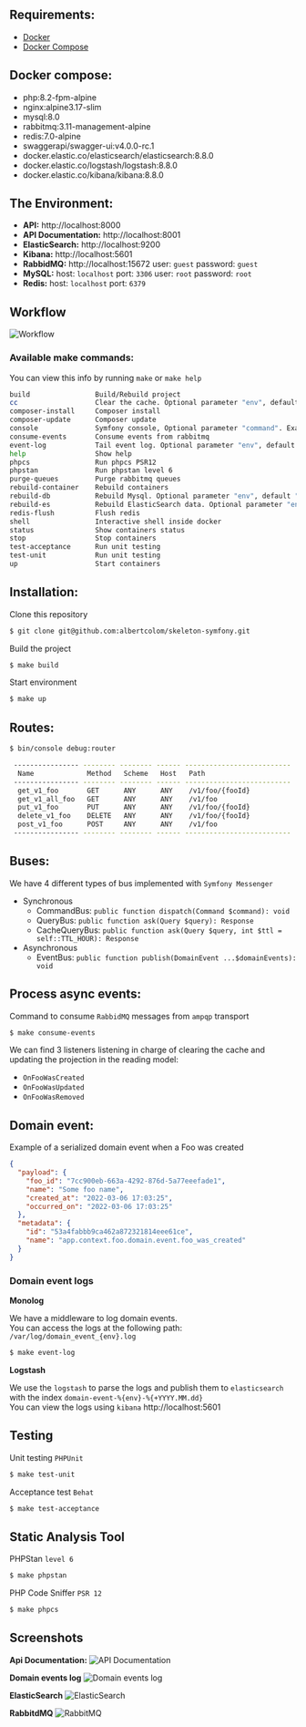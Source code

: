 ## Requirements:
- [Docker](https://www.docker.com/)
- [Docker Compose](https://docs.docker.com/compose/install/)

## Docker compose:
- php:8.2-fpm-alpine
- nginx:alpine3.17-slim
- mysql:8.0
- rabbitmq:3.11-management-alpine
- redis:7.0-alpine
- swaggerapi/swagger-ui:v4.0.0-rc.1
- docker.elastic.co/elasticsearch/elasticsearch:8.8.0
- docker.elastic.co/logstash/logstash:8.8.0
- docker.elastic.co/kibana/kibana:8.8.0

## The Environment:
- **API:** http://localhost:8000
- **API Documentation:** http://localhost:8001
- **ElasticSearch:** http://localhost:9200
- **Kibana:** http://localhost:5601
- **RabbidMQ:** http://localhost:15672 user: `guest` password: `guest`
- **MySQL:** host: `localhost` port: `3306` user: `root` password: `root`
- **Redis:** host: `localhost` port: `6379`

## Workflow
![Workflow](https://i.imgur.com/xxKP36u.jpeg)


### Available make commands:
You can view this info by running `make` or `make help`
```sh
build                Build/Rebuild project
cc                   Clear the cache. Optional parameter "env", default "dev". Example: make cc env=prod
composer-install     Composer install
composer-update      Composer update
console              Symfony console, Optional parameter "command". Example: make console command=debug:autowiring
consume-events       Consume events from rabbitmq
event-log            Tail event log. Optional parameter "env", default "dev". Example: make event-log env=prod
help                 Show help
phpcs                Run phpcs PSR12
phpstan              Run phpstan level 6
purge-queues         Purge rabbitmq queues
rebuild-container    Rebuild containers
rebuild-db           Rebuild Mysql. Optional parameter "env", default "dev". Example: make rebuild-db env=test
rebuild-es           Rebuild ElasticSearch data. Optional parameter "env", default "dev". Example: make rebuild-db env=test
redis-flush          Flush redis
shell                Interactive shell inside docker
status               Show containers status
stop                 Stop containers
test-acceptance      Run unit testing
test-unit            Run unit testing
up                   Start containers
```

## Installation:
Clone this repository
```sh
$ git clone git@github.com:albertcolom/skeleton-symfony.git
```
Build the project
```sh
$ make build
```
Start environment
```sh
$ make up
```

## Routes:
```sh
$ bin/console debug:router
```
```sh
 ---------------- -------- -------- ------ --------------------------
  Name             Method   Scheme   Host   Path
 ---------------- -------- -------- ------ --------------------------
  get_v1_foo       GET      ANY      ANY    /v1/foo/{fooId}
  get_v1_all_foo   GET      ANY      ANY    /v1/foo
  put_v1_foo       PUT      ANY      ANY    /v1/foo/{fooId}
  delete_v1_foo    DELETE   ANY      ANY    /v1/foo/{fooId}
  post_v1_foo      POST     ANY      ANY    /v1/foo
 ---------------- -------- -------- ------ --------------------------
```

## Buses:
We have 4 different types of bus implemented with `Symfony Messenger`
- Synchronous
  - CommandBus: `public function dispatch(Command $command): void`
  - QueryBus: `public function ask(Query $query): Response`
  - CacheQueryBus: `public function ask(Query $query, int $ttl = self::TTL_HOUR): Response`
- Asynchronous
  - EventBus: `public function publish(DomainEvent ...$domainEvents): void`

## Process async events:
Command to consume `RabbidMQ` messages from `ampqp` transport
```sh
$ make consume-events
```
We can find 3 listeners listening in charge of clearing the cache and updating the projection in the reading model:
- `OnFooWasCreated`
- `OnFooWasUpdated`
- `OnFooWasRemoved`

## Domain event:
Example of a serialized domain event when a Foo was created
```json
{
  "payload": {
    "foo_id": "7cc900eb-663a-4292-876d-5a77eeefade1",
    "name": "Some foo name",
    "created_at": "2022-03-06 17:03:25",
    "occurred_on": "2022-03-06 17:03:25"
  },
  "metadata": {
    "id": "53a4fabbb9ca462a872321814eee61ce",
    "name": "app.context.foo.domain.event.foo_was_created"
  }
}
```
### Domain event logs
**Monolog**  

We have a middleware to log domain events.  
You can access the logs at the following path: `/var/log/domain_event_{env}.log`
```sh
$ make event-log
```

**Logstash**  

We use the `logstash` to parse the logs and publish them to `elasticsearch` with the index `domain-event-%{env}-%{+YYYY.MM.dd}`  
You can view the logs using `kibana` http://localhost:5601

## Testing
Unit testing `PHPUnit`
```sh
$ make test-unit
```
Acceptance test `Behat`
```sh
$ make test-acceptance
```

## Static Analysis Tool
PHPStan `level 6`
```sh
$ make phpstan
```
PHP Code Sniffer `PSR 12`
```sh
$ make phpcs
```

## Screenshots
**Api Documentation:**
![API Documentation](https://i.imgur.com/CjABGJi.jpeg)

**Domain events log**
![Domain events log](https://i.imgur.com/CKiSkSm.jpg)

**ElasticSearch**
![ElasticSearch](https://i.imgur.com/iM8sbjy.png)

**RabbitdMQ**
![RabbitMQ](https://i.imgur.com/m8teRa4.png)
